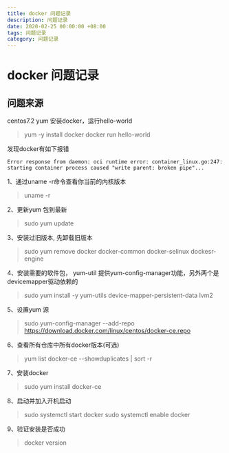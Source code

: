 ```yaml
---
title: docker 问题记录
description: 问题记录
date: 2020-02-25 00:00:00 +08:00
tags: 问题记录
category: 问题记录
---
```


# docker 问题记录
## 问题来源  
centos7.2 yum 安装docker，运行hello-world
> yum -y install docker
> docker run hello-world

发现docker有如下报错
```
Error response from daemon: oci runtime error: container_linux.go:247: starting container process caused "write parent: broken pipe"...
```

1、通过uname -r命令查看你当前的内核版本
> uname -r

2、更新yum 包到最新
> sudo yum update

3、安装过旧版本, 先卸载旧版本
> sudo yum remove docker  docker-common docker-selinux dockesr-engine

4、安装需要的软件包， yum-util 提供yum-config-manager功能，另外两个是devicemapper驱动依赖的
> sudo yum install -y yum-utils device-mapper-persistent-data lvm2

5、设置yum 源
> sudo yum-config-manager --add-repo https://download.docker.com/linux/centos/docker-ce.repo

6、查看所有仓库中所有docker版本(可选)
> yum list docker-ce --showduplicates | sort -r

7、安装docker
>sudo yum install docker-ce

8、启动并加入开机启动
> sudo systemctl start docker
> sudo systemctl enable docker

9、验证安装是否成功
> docker version